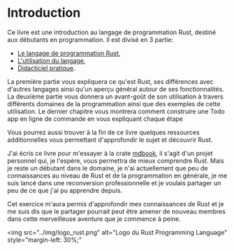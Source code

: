 # Introduction

Ce livre est une introduction au langage de programmation Rust, destiné aux débutants en programmation. Il est divisé en 3 partie:

* [Le langage de programmation Rust](2-why.md),
* [L'utilisation du langage](7-system.md),
* [Didacticiel pratique](16-create.md).

La première partie vous expliquera ce qu'est Rust, ses différences avec d'autres langages ainsi qu'un aperçu général autour de ses fonctionnalités. La deuxième partie vous donnera un avant-goût de son utilisation à travers différents domaines de la programmation ainsi que des exemples de cette utilisation. Le dernier chapitre vous montrera comment construire une Todo app en ligne de commande en vous expliquant chaque étape

Vous pourrez aussi trouver à la fin de ce livre quelques ressources additionnelles vous permettant d'approfondir le sujet et découvrir Rust.

J'ai écris ce livre pour m'essayer à la crate [mdbook](https://github.com/rust-lang/mdBook), il s'agit d'un projet personnel qui, je l'espère, vous permettra de mieux comprendre Rust. Mais je reste un débutant dans le domaine, je n'ai actuellement que peu de connaissances au niveau de Rust et de la programmation en générale, je me suis lancé dans une reconversion professionnelle et je voulais partager un peu de ce que j'ai pu apprendre depuis.

Cet exercice m'aura permis d'approfondir mes connaissances de Rust et je me suis dis que le partager pourrait peut être amener de nouveau membres dans cette merveilleuse aventure que je commence à peine.

<img
    src="../img/logo_rust.png"
    alt="Logo du Rust Programming Language"
    style="margin-left: 30%;"
>
